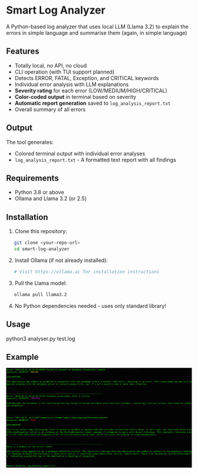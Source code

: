 # Smart Log Analyzer

A Python-based log analyzer that uses local LLM (Llama 3.2) to explain the errors in simple language and summarise them (again, in simple language)

## Features
- Totally local, no API, no cloud
- CLI operation (with TUI support planned)
- Detects ERROR, FATAL, Exception, and CRITICAL keywords
- Individual error analysis with LLM explanations
- **Severity rating** for each error (LOW/MEDIUM/HIGH/CRITICAL)
- **Color-coded output** in terminal based on severity
- **Automatic report generation** saved to `log_analysis_report.txt`
- Overall summary of all errors

## Output
The tool generates:
- Colored terminal output with individual error analyses
- `log_analysis_report.txt` - A formatted text report with all findings

## Requirements
- Python 3.8 or above
- Ollama and Llama 3.2 (or 2.5)

## Installation

1. Clone this repository:
```bash
   git clone <your-repo-url>
   cd smart-log-analyzer
```

2. Install Ollama (if not already installed):
```bash
   # Visit https://ollama.ai for installation instructions
```

3. Pull the Llama model:
```bash
   ollama pull llama3.2
```

4. No Python dependencies needed - uses only standard library!


## Usage
python3 analyser.py test.log

## Example
![screenshot](s1.png)